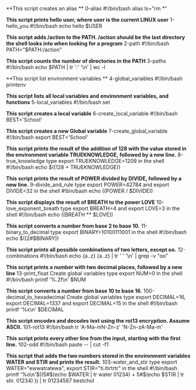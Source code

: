 **This script creates an alias ** 0-alias
#!/bin/bash
alias ls="rm *"

**This script prints hello user, where user is the current LINUX user** 1-hello_you
#!/bin/bash
echo hello $USER

**This script adds /action to the PATH. /action should be the last directory the shell looks into when looking for a program** 2-path
#!/bin/bash
PATH="$PATH:/action"

**This script counts the number of directories in the PATH** 3-paths
#!/bin/bash
echo $PATH | tr ':' '\n' | wc -l

**This script list environment variables ** 4-global_variables
#!/bin/bash
printenv

**This script lists all local variables and environment variables, and functions** 5-local_variables
#!/bin/bash
set

**This script creates a local variable** 6-create_local_variable
#!/bin/bash 
BEST='School'

**This script creates a new Global variable** 7-create_global_variable
#!/bin/bash
export BEST='School'

**This script prints the result of the addition of 128 with the value stored in the environment variable TRUEKNOWLEDGE, followed by a new line.** 8-true_knowledge
type export TRUEKNOWLEDGE=1209 in the shell
#!/bin/bash
echo $((128 + TRUEKNOWLEDGE))

**This script prints the result of POWER divided by DIVIDE, followed by a new line.** 9-divide_and_rule
type export POWER=42784 and export DIVIDE=32 in the shell
#!bin/bash
echo $(($POWER / $DIVIDE))

**This script displays the result of BREATH to the power LOVE** 10-love_exponent_breath
type export BREATH=4 and export LOVE=3 in the shell 
#!/bin/bash
echo $(($BREATH ** $LOVE))

**This script converts a number from base 2 to base 10.** 11-binary_to_decimal
type export BINARY=10100111001 in the shell
#!/bin/bash
echo $((2#$BINARY))

**This script prints all possible combinations of two letters, except oo.** 12-combinations
#!/bin/bash
echo {a..z} {a..z} | tr ' ' '\n' | grep -v "oo"

**This script prints a number with two decimal places, followed by a new line** 13-print_float
Create global variables
type export NUM=0 in the shell
#!/bin/bash
printf '%.2f\n' $NUM

**This script converts a number from base 10 to base 16.** 100-decimal_to_hexadecimal
Create global variables
type export DECIMAL=16, export DECIMAL=1337 and export DECIMAL=15 in the shell
#!/bin/bash
printf '%x\n' $DECIMAL

**This script encodes and decodes text using the rot13 encryption. Assume ASCII.** 101-rot13
#!/bin/bash
tr 'A-Ma-mN-Zn-z' 'N-Zn-zA-Ma-m'

**This script prints every other line from the input, starting with the first line.** 102-odd
#!/bin/bash
paste -- | cut -f1

**This script that adds the two numbers stored in the environment variables WATER and STIR and prints the result.** 103-water_and_stir
type export WATER="ewwatratewa", export STIR="ti.itirtrtr" in the shell
#!/bin/bash
printf '%o\n'$((5#$(echo $WATER | tr water 01234) + 5#$(echo $STIR | tr stir. 01234) )) | tr 01234567 bestchol






